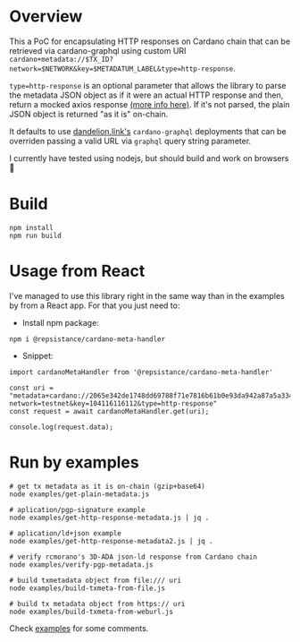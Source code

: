 # Overview

This a PoC for encapsulating HTTP responses on Cardano chain that can be retrieved via cardano-graphql using custom URI `cardano+metadata://$TX_ID?network=$NETWORK&key=$METADATUM_LABEL&type=http-response`.

`type=http-response` is an optional parameter that allows the library to parse the metadata JSON object as if it were an actual HTTP response and then, return a mocked axios response [(more info here)](https://github.com/repsistance/cardano-meta-handler/blob/main/examples/examples.js#L4). If it's not parsed, the plain JSON object is returned "as it is" on-chain.

It defaults to use [dandelion.link's](https://gimbalabs.com/#/open-source-apis/graphql-api) `cardano-graphql` deployments that can be overriden passing a valid URL via `graphql` query string parameter.

I currently have tested using nodejs, but should build and work on browsers :shrug:

# Build

```
npm install
npm run build
```

# Usage from React

I've managed to use this library right in the same way than in the examples by from a React app. For that you just need to:

* Install npm package:
```
npm i @repsistance/cardano-meta-handler
```
* Snippet:
```
import cardanoMetaHandler from '@repsistance/cardano-meta-handler'

const uri = "metadata+cardano://2065e342de1748dd69788f71e7816b61b0e93da942a87a5a334d6a9a3defdc2a?network=testnet&key=104116116112&type=http-response"
const request = await cardanoMetaHandler.get(uri);

console.log(request.data);
```

# Run by examples

```
# get tx metadata as it is on-chain (gzip+base64)
node examples/get-plain-metadata.js

# aplication/pgp-signature example
node examples/get-http-response-metadata.js | jq . 

# aplication/ld+json example
node examples/get-http-response-metadata2.js | jq .

# verify rcmorano's 3D-ADA json-ld response from Cardano chain
node examples/verify-pgp-metadata.js

# build txmetadata object from file:/// uri
node examples/build-txmeta-from-file.js

# build tx metadata object from https:// uri
node examples/build-txmeta-from-weburl.js
```

Check [examples](examples/examples.js) for some comments. 
